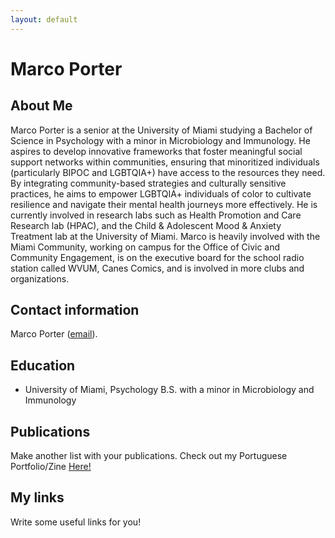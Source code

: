 ```yaml
---
layout: default
---
```


# Marco Porter

## About Me

Marco Porter is a senior at the University of Miami studying a Bachelor of Science in Psychology with a minor in Microbiology and Immunology. He aspires to develop innovative frameworks that foster meaningful social support networks within communities, ensuring that minoritized individuals (particularly BIPOC and LGBTQIA+) have access to the resources they need. By integrating community-based strategies and culturally sensitive practices, he aims to empower LGBTQIA+ individuals of color to cultivate resilience and navigate their mental health journeys more effectively. He is currently involved in research labs such as Health Promotion and Care Research lab (HPAC), and the Child & Adolescent Mood & Anxiety Treatment lab at the University of Miami. Marco is heavily involved with the Miami Community, working on campus for the Office of Civic and Community Engagement, is on the executive board for the school radio station called WVUM, Canes Comics, and is involved in more clubs and organizations. 

## Contact information
Marco Porter ([email](marcoporter178@gmail.com)).

## Education 

- University of Miami, Psychology B.S. with a minor in Microbiology and Immunology
  
## Publications 

Make another list with your publications. Check out my Portuguese Portfolio/Zine [Here!](https://docs.google.com/presentation/d/1Jz360Te2JTNzx8atYD5-eZ1eRicWYs0bpMJaJFSp-Ec/edit?usp=sharing)

## My links 

Write some useful links for you! 
